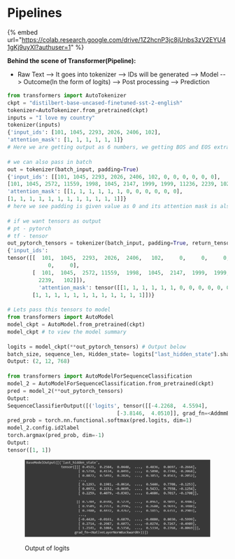 # Pipelines

{% embed url="https://colab.research.google.com/drive/1Z2hcnP3jc8jUnbs3zV2EYU41gKj9uyXl?authuser=1" %}

**Behind the scene of Transformer(Pipeline):**

* Raw Text --> It goes into tokenizer --> IDs will be generated --> Model --> Outcome(In the form of logits) --> Post processing --> Prediction



```python
from transformers import AutoTokenizer
ckpt = "distilbert-base-uncased-finetuned-sst-2-english"
tokenizer=AutoTokenizer.from_pretrained(ckpt)
inputs = "I love my country"
tokenizer(inputs)
{'input_ids': [101, 1045, 2293, 2026, 2406, 102], 
'attention_mask': [1, 1, 1, 1, 1, 1]}
# Here we are getting output as 6 numbers, we getting BOS and EOS extra

# we can also pass in batch
out = tokenizer(batch_input, padding=True)
{'input_ids': [[101, 1045, 2293, 2026, 2406, 102, 0, 0, 0, 0, 0, 0], 
[101, 1045, 2572, 11559, 1998, 1045, 2147, 1999, 1999, 11236, 2239, 102]], 
'attention_mask': [[1, 1, 1, 1, 1, 1, 0, 0, 0, 0, 0, 0], 
[1, 1, 1, 1, 1, 1, 1, 1, 1, 1, 1, 1]]}
# here we see padding is given value as 0 and its attention mask is also 0

# if we want tensors as output
# pt - pytorch
# tf - tensor
out_pytorch_tensors = tokenizer(batch_input, padding=True, return_tensors="pt")
{'input_ids': 
tensor([[  101,  1045,  2293,  2026,  2406,   102,     0,     0,     0,     0,
             0,     0],
        [  101,  1045,  2572, 11559,  1998,  1045,  2147,  1999,  1999, 11236,
          2239,   102]]), 
          'attention_mask': tensor([[1, 1, 1, 1, 1, 1, 0, 0, 0, 0, 0, 0],
        [1, 1, 1, 1, 1, 1, 1, 1, 1, 1, 1, 1]])}

# Lets pass this tensors to model
from transformers import AutoModel
model_ckpt = AutoModel.from_pretrained(ckpt)
model_ckpt # to view the model summary

logits = model_ckpt(**out_pytorch_tensors) # Output below
batch_size, sequence_len, Hidden_state= logits["last_hidden_state"].shape
Output: (2, 12, 768)

from transformers import AutoModelForSequenceClassification
model_2 = AutoModelForSequenceClassification.from_pretrained(ckpt)
pred = model_2(**out_pytorch_tensors)
Output:
SequenceClassifierOutput([('logits', tensor([[-4.2268,  4.5594],
                                   [-3.8146,  4.0510]], grad_fn=<AddmmBackward0>))])
pred_prob = torch.nn.functional.softmax(pred.logits, dim=1)
model_2.config.id2label
torch.argmax(pred_prob, dim=-1)
Output:
tensor([1, 1])
```

<figure><img src="../.gitbook/assets/image (12) (1).png" alt=""><figcaption><p>Output of logits</p></figcaption></figure>
